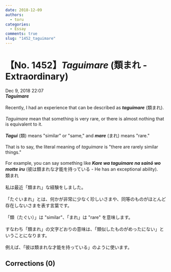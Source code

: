 ```yaml
---
date: 2018-12-09
authors:
  - toru
categories:
  - Essay
comments: true
slug: "1452_taguimare"
---
```


# 【No. 1452】<strong><em>Taguimare</em></strong> (類まれ - Extraordinary)
<div class="date">Dec 9, 2018 22:07</div>
<div id="post"><div id="body_show_ori">
<strong><em>Taguimare</em></strong><br/><br/>Recently, I had an experience that can be described as <strong><em>taguimare</em></strong> (類まれ).<br/><br/><em>Taguimare</em> mean that something is very rare, or there is almost nothing that is equivalent to it.<br/><br/><strong><em>Tagui</em></strong> (類) means "similar" or "same," and <strong><em>mare</em></strong> (まれ) means "rare."<br/><br/>That is to say, the literal meaning of <em>taguimare</em> is "there are rarely similar things."<br/><br/>For example, you can say something like <strong><em>Kare wa taguimare na sainō wo motte iru</em></strong> (彼は類まれな才能を持っている - He has an exceptional ability).
</div></div>

<!-- more -->

<div id="post_ja"><div id="body_show_mo">
類まれ<br/><br/>私は最近「類まれ」な経験をしました。<br/><br/>「たぐいまれ」とは、何かが非常に少なく珍しいさまや、同等のものがほとんど存在しないさまを表す言葉です。<br/><br/>「類（たぐい）」は "similar"、「まれ」は "rare" を意味します。<br/><br/>すなわち「類まれ」の文字どおりの意味は、「類似したものがめったにない」ということになります。<br/><br/>例えば、「彼は類まれな才能を持っている」のように使います。
</div></div>

## Corrections (0)
